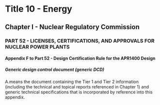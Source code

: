 
# Title 10 - Energy
## Chapter I - Nuclear Regulatory Commission
### PART 52 - LICENSES, CERTIFICATIONS, AND APPROVALS FOR NUCLEAR POWER PLANTS
#### Appendix F to Part 52 - Design Certification Rule for the APR1400 Design
##### Generic design control document (generic DCD)

A.means the document containing the Tier 1 and Tier 2 information (including the technical and topical reports referenced in Chapter 1) and generic technical specifications that is incorporated by reference into this appendix.
